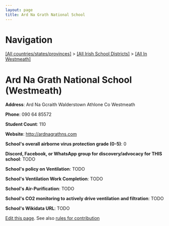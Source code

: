 ```yaml
---
layout: page
title: Ard Na Grath National School
---
```

# Navigation

[[All countries/states/provinces]](../../..) > [[All Irish School Districts]](../..) > [[All In Westmeath]](..)

# Ard Na Grath National School (Westmeath)

**Address**: Ard Na Gcraith Walderstown Athlone Co Westmeath

**Phone**: 090 64 85572

**Student Count**: 110

**Website**: <http://ardnagrathns.com>

**School's overall airborne virus protection grade (0-5)**: 0

**Discord, Facebook, or WhatsApp group for discovery/advocacy for THIS school**: TODO

**School's policy on Ventilation**: TODO

**School's Ventilation Work Completion**: TODO

**School's Air-Purification**: TODO

**School's CO2 monitoring to actively drive ventilation and filtration**: TODO

**School's Wikidata URL**: TODO


[Edit this page](https://github.com/ventilate-schools/Ireland/edit/main/./Westmeath/Ard_Na_Grath_National_School.md). See also [rules for contribution](../../../contribution-rules/)